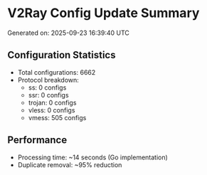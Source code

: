 # V2Ray Config Update Summary
Generated on: 2025-09-23 16:39:40 UTC

## Configuration Statistics
- Total configurations: 6662
- Protocol breakdown:
  - ss: 0 configs
  - ssr: 0 configs
  - trojan: 0 configs
  - vless: 0 configs
  - vmess: 505 configs

## Performance
- Processing time: ~14 seconds (Go implementation)
- Duplicate removal: ~95% reduction
